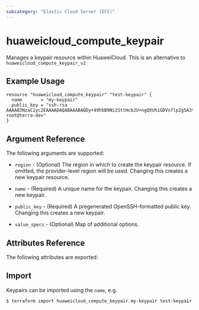 ```yaml
---
subcategory: "Elastic Cloud Server (ECS)"
---
```


# huaweicloud\_compute\_keypair

Manages a keypair resource within HuaweiCloud.
This is an alternative to `huaweicloud_compute_keypair_v2`

## Example Usage

```hcl
resource "huaweicloud_compute_keypair" "test-keypair" {
  name       = "my-keypair"
  public_key = "ssh-rsa AAAAB3NzaC1yc2EAAAADAQABAAABAQDy+49hbB9Ni2SttHcbJU+ngQXUhiGDVsflp2g5A3tPrBXq46kmm/nZv9JQqxlRzqtFi9eTI7OBvn2A34Y+KCfiIQwtgZQ9LF5ROKYsGkS2o9ewsX8Hghx1r0u5G3wvcwZWNctgEOapXMD0JEJZdNHCDSK8yr+btR4R8Ypg0uN+Zp0SyYX1iLif7saiBjz0zmRMmw5ctAskQZmCf/W5v/VH60fYPrBU8lJq5Pu+eizhou7nFFDxXofr2ySF8k/yuA9OnJdVF9Fbf85Z59CWNZBvcTMaAH2ALXFzPCFyCncTJtc/OVMRcxjUWU1dkBhOGQ/UnhHKcflmrtQn04eO8xDr root@terra-dev"
}
```

## Argument Reference

The following arguments are supported:

* `region` - (Optional) The region in which to create the keypair resource. If omitted, the provider-level region will be used. Changing this creates a new keypair resource.

* `name` - (Required) A unique name for the keypair. Changing this creates a new
    keypair.

* `public_key` - (Required) A pregenerated OpenSSH-formatted public key.
    Changing this creates a new keypair.

* `value_specs` - (Optional) Map of additional options.

## Attributes Reference

The following attributes are exported:

## Import

Keypairs can be imported using the `name`, e.g.

```
$ terraform import huaweicloud_compute_keypair.my-keypair test-keypair
```
